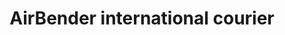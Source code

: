---
title: "AirBender international courier"
url: /phagwara/airbender-international-courier/
shop: Andenken
---